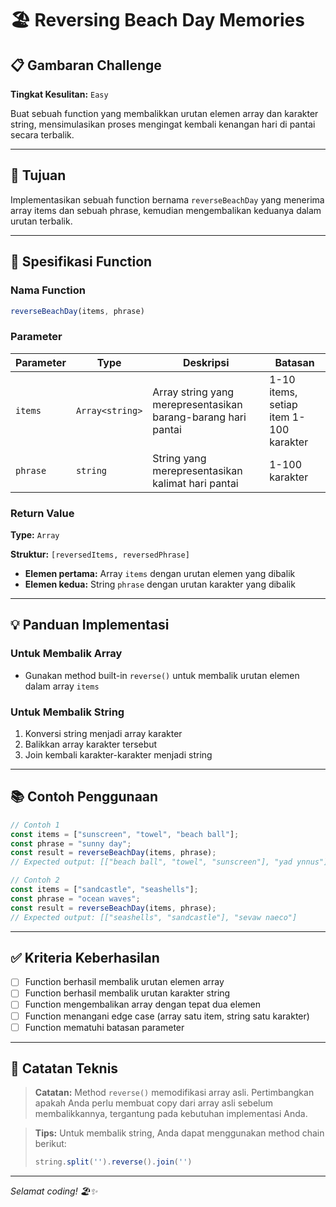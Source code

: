 # 🏖️ Reversing Beach Day Memories

## 📋 Gambaran Challenge

**Tingkat Kesulitan:** `Easy`

Buat sebuah function yang membalikkan urutan elemen array dan karakter string, mensimulasikan proses mengingat kembali kenangan hari di pantai secara terbalik.

---

## 🎯 Tujuan

Implementasikan sebuah function bernama `reverseBeachDay` yang menerima array items dan sebuah phrase, kemudian mengembalikan keduanya dalam urutan terbalik.

---

## 📝 Spesifikasi Function

### Nama Function
```javascript
reverseBeachDay(items, phrase)
```

### Parameter

| Parameter | Type | Deskripsi | Batasan |
|-----------|------|-----------|---------|
| `items` | `Array<string>` | Array string yang merepresentasikan barang-barang hari pantai | 1-10 items, setiap item 1-100 karakter |
| `phrase` | `string` | String yang merepresentasikan kalimat hari pantai | 1-100 karakter |

### Return Value

**Type:** `Array`

**Struktur:** `[reversedItems, reversedPhrase]`
- **Elemen pertama:** Array `items` dengan urutan elemen yang dibalik
- **Elemen kedua:** String `phrase` dengan urutan karakter yang dibalik

---

## 💡 Panduan Implementasi

### Untuk Membalik Array
- Gunakan method built-in `reverse()` untuk membalik urutan elemen dalam array `items`

### Untuk Membalik String
1. Konversi string menjadi array karakter
2. Balikkan array karakter tersebut
3. Join kembali karakter-karakter menjadi string

---

## 📚 Contoh Penggunaan

```javascript
// Contoh 1
const items = ["sunscreen", "towel", "beach ball"];
const phrase = "sunny day";
const result = reverseBeachDay(items, phrase);
// Expected output: [["beach ball", "towel", "sunscreen"], "yad ynnus"]

// Contoh 2
const items = ["sandcastle", "seashells"];
const phrase = "ocean waves";
const result = reverseBeachDay(items, phrase);
// Expected output: [["seashells", "sandcastle"], "sevaw naeco"]
```

---

## ✅ Kriteria Keberhasilan

- [ ] Function berhasil membalik urutan elemen array
- [ ] Function berhasil membalik urutan karakter string
- [ ] Function mengembalikan array dengan tepat dua elemen
- [ ] Function menangani edge case (array satu item, string satu karakter)
- [ ] Function mematuhi batasan parameter

---

## 🔧 Catatan Teknis

> **Catatan:** Method `reverse()` memodifikasi array asli. Pertimbangkan apakah Anda perlu membuat copy dari array asli sebelum membalikkannya, tergantung pada kebutuhan implementasi Anda.

> **Tips:** Untuk membalik string, Anda dapat menggunakan method chain berikut:
> ```javascript
> string.split('').reverse().join('')
> ```

---

*Selamat coding! 🏖️✨*
